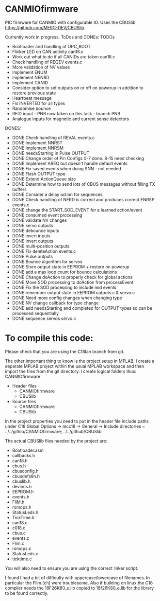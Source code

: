 # CANMIOfirmware
PIC firmware for CANMIO with configurable IO. Uses the CBUSlib https://github.com/MERG-DEV/CBUSlib.


Currently work in progress.
ToDos and DONEs:
TODOs
  * Bootloader and handling of OPC_BOOT
  * Flicker LED on CAN activity can18.c
  * Work out what to do if all CANIDs are taken can18.c
  * Check handling of REQEV events.c
  * More validation of NV values
  * Implement ENUM
  * Implement NENRD
  * Implement CANID
  * Consider option to set outputs on or off on powerup in addition to restore previous state
  * Heartbeat message
  * Fix INVERTED for all types
  * Randomise bounce
  * RFID input - PNB now taken on this task - branch PNB
  * Analogue inputs for magnetic and current sense detectors 

DONES:
  * DONE  Check handling of REVAL events.c
  * DONE  Implement NNRST
  * DONE  Implement NNRSM
  * DONE  needsStarting in Pulse OUTPUT
  * DONE  Change order of Pin Configs 0-7 done. 8-15 need checking
  * DONE  Implement AREQ but doesn't handle default events
  * DONE  Fix saved events when doing SNN - not needed
  * DONE  Flash OUTPUT type
  * DONE  Extend ActionQueue size
  * DONE  Determine how to send lots of CBUS messages without filling TX buffers
  * DONE  Consider a delay action for sequences
  * DONE  Check handling of NERD is correct and produces correct ENRSP events.c
  * DONE  change the START_SOD_EVENT for a learned action/event
  * DONE  consumed event processing
  * DONE  validate NV changes
  * DONE  servo outputs
  * DONE  debounce inputs
  * DONE  invert inputs
  * DONE  invert outputs
  * DONE  multi-position outputs
  * DONE  Fix deleteAction events.c
  * DONE  Pulse outputs
  * DONE  Bounce algorithm for servos
  * DONE  Store output state in EEPROM + restore on powerup
  * DONE  add a max loop count for bounce calculations
  * DONE  Change doAction to properly check for global actions
  * DONE  Move SOD processing to doAction from processEvent
  * DONE  Fix the SOD processing to include mid events
  * DONE  remember output state in EEPROM outputs.c & servo.c
  * DONE  Need more config changes when changing type
  * DONE  NV change callback for type change
  * DONE  add needsStarting and completed for OUTPUT types so can be processed sequentially
  * DONE  sequence servos servo.c

# To compile this code:
Please check that you are using the C18Ian branch from git.

The other important thing to know is the project setup in MPLAB. I create a separate MPLAB project within the usual MPLAB workspace and then import the files from the git directory. I create logical folders thus:
CANMIOfirmware
  * Header files
    - CANMIOfirmware
    - CBUSlib
  * Source files
    - CANMIOfirmware
    - CBUSlib

In the project properties you need to put in the header file include paths under C18 Global Options -> mcc18 -> General -> Include directories = ../../githib/CANMIOfirmware; ../../github/CBUSlib

The actual CBUSlib files needed by the project are:
  * Bootloader.asm
  * callbacks.h
  * can18.h
  * cbus.h
  * cbusconfig.h
  * cbusdefs8n.h
  * cbuslib.h
  * devincs.h
  * EEPROM.h
  * events.h
  * FliM.h
  * romops.h
  * StatusLeds.h
  * TickTime.h
  * can18.c
  * c018.c
  * cbus.c
  * events.c
  * Flim.c
  * romops.c
  * StatusLeds.c
  * ticktime.c

You will also need to ensure you are using the correct linker script. 

I found I had a bit of difficulty with uppercase/lowercase of filenames. In particular the Flim.[ch] were troublesome.
Also if building on linux the C18 compiler needs the 18F26K80_e.lib copied to 18f26K80_e.lib for the library to be found correctly.
